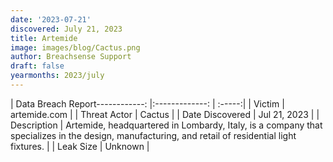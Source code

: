 ```yaml
---
date: '2023-07-21'
discovered: July 21, 2023
title: Artemide
image: images/blog/Cactus.png
author: Breachsense Support
draft: false
yearmonths: 2023/july
---
```


| Data Breach Report------------:     |:-------------:    | :-----:|
| Victim      | artemide.com      | 
| Threat Actor      | Cactus      | 
| Date Discovered      | Jul 21, 2023      | 
| Description      | Artemide, headquartered in Lombardy, Italy, is a company that specializes in the design, manufacturing, and retail of residential light fixtures.      | 
| Leak Size      | Unknown      | 

